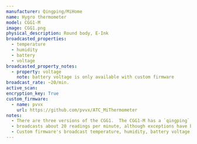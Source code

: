 ```yaml
---
manufacturer: Qingping/MiHome
name: Hygro thermometer
model: CGG1-M
image: CGG1.png
physical_description: Round body, E-Ink
broadcasted_properties:
  - temperature
  - humidity
  - battery
  - voltage
broadcasted_property_notes:
  - property: voltage
    note: battery voltage is only available with custom firmware
broadcast_rate: ~20/min.
active_scan:
encryption_key: True
custom_firmware:
  - name: pvvx
    url: https://github.com/pvvx/ATC_MiThermometer
notes:
  - There are three versions of the CGG1.  The CGG1-M has a `qingping` logo at the back (left picture) ![CGG1]({{site.baseurl}}/assets/images/CGG1-back.png)
  - broadcasts about 20 readings per minute, although exceptions have been reported with 1 reading per 10 minutes.
  - Custom firmware's broadcast temperature, humidity, battery voltage and battery level in percent. Broadcast interval can be set by the user and encryption can be used as an option. BLE monitor will automatically use the advertisement type with the highest accuracy, when setting the firmware to broadcast all advertisement types.
---
```

